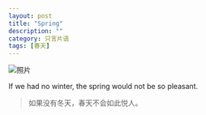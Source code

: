 ```yaml
---
layout: post
title: "Spring"
description: ""
category: 只言片语
tags: [春天]
---
```



![照片](http://m2.img.srcdd.com/farm4/d/2014/0330/23/B2D04EA8807E32381D69CDD1F0B149F5_B1280_1280_500_333.jpeg "spring")

If we had no winter, the spring would not be so pleasant.

>如果没有冬天，春天不会如此悦人。